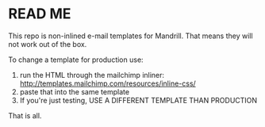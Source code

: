 READ ME
===============

This repo is non-inlined e-mail templates for Mandrill. That means they will not work out of the box. 

To change a template for production use:
1. run the HTML through the mailchimp inliner: http://templates.mailchimp.com/resources/inline-css/
2. paste that into the same template
3. If you're just testing, USE A DIFFERENT TEMPLATE THAN PRODUCTION

That is all.
